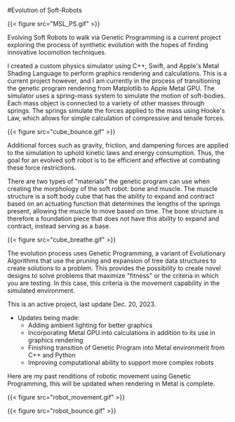 #Evolution of Soft-Robots

{{< figure src="MSL_PS.gif" >}}

Evolving Soft Robots to walk via Genetic Programming is a current project exploring the process of synthetic evolution with the hopes of finding innovative locomotion techniques. 

I created a custom physics simulator using C++, Swift, and Apple's Metal Shading Language to perform graphics rendering and calculations. This is a current project however, and I am currently in the process of transitioning the genetic program rendering from Matplotlib to Apple Metal GPU. The simulator uses a spring-mass system to simulate the motion of soft-bodies. Each mass object is connected to a variety of other masses through springs. The springs simulate the forces applied to the mass using Hooke's Law, which allows for simple calculation of compressive and tensile forces.

{{< figure src="cube_bounce.gif" >}}

Additional forces such as gravity, friction, and dampening forces are applied to the simulation to uphold kinetic laws and energy consumption. Thus, the goal for an evolved soft robot is to be efficient and effective at combating these force restrictions.

There are two types of "materials" the genetic program can use when creating the morphology of the soft robot: bone and muscle. The muscle structure is a soft body cube that has the ability to expand and contract based on an actuating function that determines the lengths of the springs present, allowing the muscle to move based on time. The bone structure is therefore a foundation piece that does not have this ability to expand and contract, instead serving as a base.

{{< figure src="cube_breathe.gif" >}}

The evolution process uses Genetic Programming, a variant of Evolutionary Algorithms that use the pruning and expansion of tree data structures to create solutions to a problem. This provides the possibility to create novel designs to solve problems that maximize "fitness" or the criteria in which you are testing. In this case, this criteria is the movement capability in the simulated environment.

This is an active project, last update Dec. 20, 2023.

- Updates being made:
  - Adding ambient lighting for better graphics
  - Incorporating Metal GPU into calculations in addition to its use in graphics rendering
  - Finishing transition of Genetic Program into Metal environment from C++ and Python
  - Improving computational ability to support more complex robots

Here are my past renditions of robotic movement using Genetic Programming, this will be updated when rendering in Metal is complete.

{{< figure src="robot_movement.gif" >}}

{{< figure src="robot_bounce.gif" >}}
